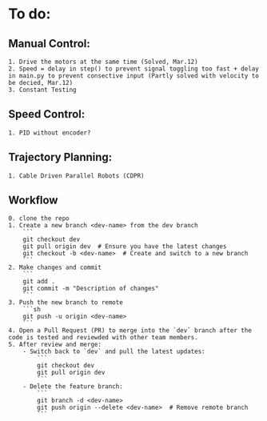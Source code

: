 # To do:
## Manual Control:
    1. Drive the motors at the same time (Solved, Mar.12)
    2. Speed = delay in step() to prevent signal toggling too fast + delay in main.py to prevent consective input (Partly solved with velocity to be decied, Mar.12)
    3. Constant Testing 
## Speed Control: 
    1. PID without encoder?
## Trajectory Planning: 
    1. Cable Driven Parallel Robots (CDPR)
## Workflow
    0. clone the repo
    1. Create a new branch <dev-name> from the dev branch
        ```
        git checkout dev
        git pull origin dev  # Ensure you have the latest changes
        git checkout -b <dev-name>  # Create and switch to a new branch
        ```
    2. Make changes and commit
        ```
        git add .
        git commit -m "Description of changes"
        ```
    3. Push the new branch to remote
        ```sh
        git push -u origin <dev-name>
        ```
    4. Open a Pull Request (PR) to merge into the `dev` branch after the code is tested and reviewded with other team members.
    5. After review and merge:
        - Switch back to `dev` and pull the latest updates:
            ```
            git checkout dev
            git pull origin dev
            ```
        - Delete the feature branch:
            ```
            git branch -d <dev-name>
            git push origin --delete <dev-name>  # Remove remote branch
            ```

